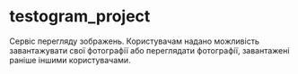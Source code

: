 # testogram_project
Cервіс перегляду зображень.
Користувачам надано можливість завантажувати свої фотографії або переглядати фотографії,
завантажені раніше іншими користувачами.

